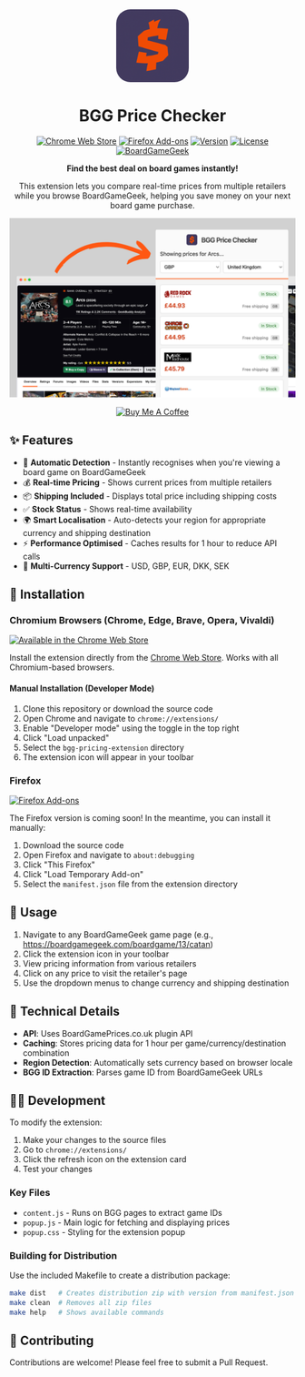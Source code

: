 <div align="center">
  <img src="bgg-pricing-icon.png" alt="BGG Price Checker Logo" width="128" height="128" style="border-radius: 25px;">
  
  # BGG Price Checker
  
  [![Chrome Web Store](https://img.shields.io/badge/Chrome-Web%20Store-4285F4?style=for-the-badge&logo=google-chrome&logoColor=white)](https://chromewebstore.google.com/detail/bgg-price-checker/badhhgecpgddfoebdpiokchnfjadcihi)
  [![Firefox Add-ons](https://img.shields.io/badge/Firefox-Coming%20Soon-FF7139?style=for-the-badge&logo=firefox&logoColor=white)](#firefox-add-ons)
  [![Version](https://img.shields.io/badge/version-1.1.0-green?style=for-the-badge)](https://github.com/kkjdaniel/bgg-pricing-extension)
  [![License](https://img.shields.io/badge/license-MIT-blue?style=for-the-badge)](LICENSE)
  [![BoardGameGeek](https://img.shields.io/badge/BoardGameGeek-Compatible-FF6600?style=for-the-badge)](https://boardgamegeek.com)
  
  **Find the best deal on board games instantly!** 
  
  This extension lets you compare real-time prices from multiple retailers while you browse BoardGameGeek, helping you save money on your next board game purchase.
  
  ![Extension Screenshot](extension-screenshot.png)
  
  <a href="https://www.buymeacoffee.com/kkjdaniel" target="_blank"><img src="https://cdn.buymeacoffee.com/buttons/v2/default-yellow.png" alt="Buy Me A Coffee" style="height: 60px !important;width: 217px !important;" ></a>
</div>

## ✨ Features

- 🎯 **Automatic Detection** - Instantly recognises when you're viewing a board game on BoardGameGeek
- 💰 **Real-time Pricing** - Shows current prices from multiple retailers
- 📦 **Shipping Included** - Displays total price including shipping costs
- ✅ **Stock Status** - Shows real-time availability
- 🌍 **Smart Localisation** - Auto-detects your region for appropriate currency and shipping destination
- ⚡ **Performance Optimised** - Caches results for 1 hour to reduce API calls
- 💱 **Multi-Currency Support** - USD, GBP, EUR, DKK, SEK

## 🚀 Installation

### Chromium Browsers (Chrome, Edge, Brave, Opera, Vivaldi)

[![Available in the Chrome Web Store](https://img.shields.io/badge/Chrome%20Web%20Store-Install-4285F4?style=for-the-badge&logo=google-chrome&logoColor=white)](https://chromewebstore.google.com/detail/bgg-price-checker/badhhgecpgddfoebdpiokchnfjadcihi)

Install the extension directly from the [Chrome Web Store](https://chromewebstore.google.com/detail/bgg-price-checker/badhhgecpgddfoebdpiokchnfjadcihi). Works with all Chromium-based browsers.

#### Manual Installation (Developer Mode)

1. Clone this repository or download the source code
2. Open Chrome and navigate to `chrome://extensions/`
3. Enable "Developer mode" using the toggle in the top right
4. Click "Load unpacked"
5. Select the `bgg-pricing-extension` directory
6. The extension icon will appear in your toolbar

### Firefox

[![Firefox Add-ons](https://img.shields.io/badge/Firefox%20Add--ons-Coming%20Soon-FF7139?style=for-the-badge&logo=firefox&logoColor=white)](#)

The Firefox version is coming soon! In the meantime, you can install it manually:

1. Download the source code
2. Open Firefox and navigate to `about:debugging`
3. Click "This Firefox" 
4. Click "Load Temporary Add-on"
5. Select the `manifest.json` file from the extension directory

## 📖 Usage

1. Navigate to any BoardGameGeek game page (e.g., https://boardgamegeek.com/boardgame/13/catan)
2. Click the extension icon in your toolbar
3. View pricing information from various retailers
4. Click on any price to visit the retailer's page
5. Use the dropdown menus to change currency and shipping destination

## 🔧 Technical Details

- **API**: Uses BoardGamePrices.co.uk plugin API
- **Caching**: Stores pricing data for 1 hour per game/currency/destination combination
- **Region Detection**: Automatically sets currency based on browser locale
- **BGG ID Extraction**: Parses game ID from BoardGameGeek URLs

## 👨‍💻 Development

To modify the extension:

1. Make your changes to the source files
2. Go to `chrome://extensions/`
3. Click the refresh icon on the extension card
4. Test your changes

### Key Files

- `content.js` - Runs on BGG pages to extract game IDs
- `popup.js` - Main logic for fetching and displaying prices
- `popup.css` - Styling for the extension popup

### Building for Distribution

Use the included Makefile to create a distribution package:

```bash
make dist   # Creates distribution zip with version from manifest.json
make clean  # Removes all zip files
make help   # Shows available commands
```

## 🤝 Contributing

Contributions are welcome! Please feel free to submit a Pull Request.
